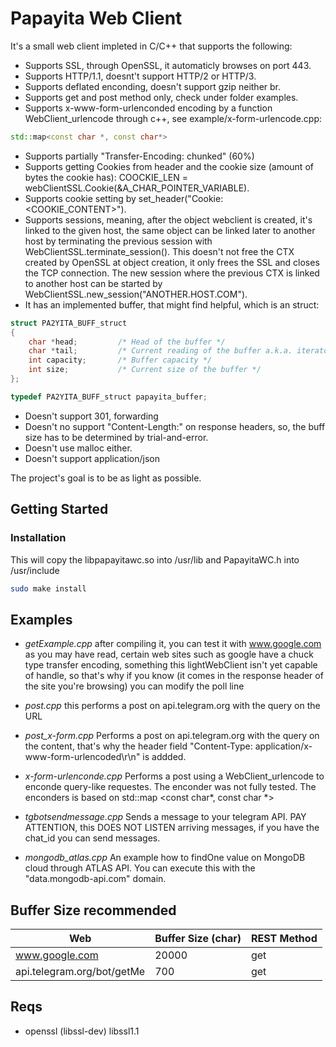 # Papayita Web Client
It's a small web client impleted in C/C++ that supports the following:
- Supports SSL, through OpenSSL, it automaticly browses on port 443. 
- Supports HTTP/1.1, doesnt't support HTTP/2 or HTTP/3.
- Supports deflated enconding, doesn't support gzip neither br.
- Supports get and post method only, check under folder examples.
- Supports x-www-form-urlenconded encoding by a function WebClient_urlencode through c++, see example/x-form-urlencode.cpp:
```c++
std::map<const char *, const char*>
```
- Supports partially "Transfer-Encoding: chunked" (60%)
- Supports getting Cookies from header and the cookie size (amount of bytes the cookie has): COOCKIE_LEN = webClientSSL.Cookie(&A_CHAR_POINTER_VARIABLE).
- Supports cookie setting by set_header("Cookie: <COOKIE_CONTENT>").
- Supports sessions, meaning, after the object webclient is created, it's linked to the given host, the same object can be linked later to another host by terminating the previous session with WebClientSSL.terminate_session(). This doesn't not free the CTX created by OpenSSL at object creation, it only frees the SSL and closes the TCP connection. The new session where the previous CTX is linked to another host can be started by WebClientSSL.new_session("ANOTHER.HOST.COM").
- It has an implemented buffer, that might find helpful, which is an struct:

```c++
struct PA2YITA_BUFF_struct
{
	char *head; 		/* Head of the buffer */
	char *tail;			/* Current reading of the buffer a.k.a. iterator */
	int capacity;		/* Buffer capacity */
	int size;			/* Current size of the buffer */
};

typedef PA2YITA_BUFF_struct papayita_buffer;
```
- Doesn't support 301, forwarding
- Doesn't no support "Content-Length:" on response headers, so, the buff size has to be determined by trial-and-error.
- Doesn't use malloc either.
- Doesn't support application/json

The project's goal is to be as light as possible.

## Getting Started
### Installation
This will copy the libpapayitawc.so into /usr/lib and PapayitaWC.h into /usr/include 

```bash
sudo make install
```

## Examples
- *getExample.cpp* after compiling it, you can test it with www.google.com as you may have read, certain web sites such as google have a chuck type transfer encoding, something this lightWebClient isn't yet capable of handle, so that's why if you know (it comes in the response header of the site you're browsing) you can modify the poll line

- *post.cpp* this performs a post on api.telegram.org with the query on the URL

- *post_x-form.cpp* Performs a post on api.telegram.org with the query on the content, that's why the header field "Content-Type: application/x-www-form-urlencoded\r\n" is addded.

- *x-form-urlenconde.cpp* Performs a post using a WebClient_urlencode to enconde query-like requestes. The enconder was not fully tested. The enconders is based on std::map <const char*, const char *>

- *tgbotsendmessage.cpp* Sends a message to your telegram API. PAY ATTENTION, this DOES NOT LISTEN arriving messages, if you have the chat_id you can send messages.

- *mongodb_atlas.cpp* An example how to findOne value on MongoDB cloud through ATLAS API. You can execute this with the "data.mongodb-api.com" domain.


## Buffer Size recommended
|Web|Buffer Size (char)|REST Method|
|-|-|-|
|www.google.com|20000|get|
|api.telegram.org/bot<BOTTOKEN>/getMe|700|get

## Reqs
- openssl (libssl-dev) libssl1.1